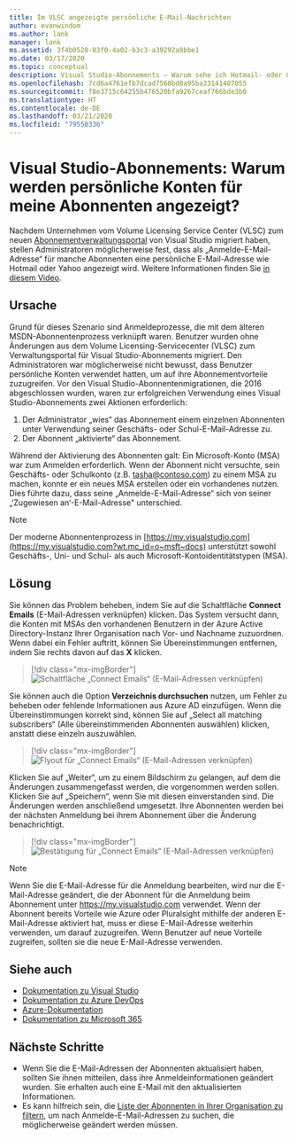 ```yaml
---
title: Im VLSC angezeigte persönliche E-Mail-Nachrichten
author: evanwindom
ms.author: lank
manager: lank
ms.assetid: 3f4b0528-03f0-4a02-b3c3-a39292a9bbe1
ms.date: 03/17/2020
ms.topic: conceptual
description: Visual Studio-Abonnements – Warum sehe ich Hotmail- oder Gmail-Adressen für meine Abonnenten?
ms.openlocfilehash: 7cd6a4761efb7dcad7568bd0a95ba33141407055
ms.sourcegitcommit: f8e3715c64255b476520bfa9267ceaf766bde3b0
ms.translationtype: HT
ms.contentlocale: de-DE
ms.lasthandoff: 03/21/2020
ms.locfileid: "79550336"
---
```

# <a name="visual-studio-subscriptions--why-do-i-see-personal-accounts-for-my-subscribers"></a>Visual Studio-Abonnements: Warum werden persönliche Konten für meine Abonnenten angezeigt?
Nachdem Unternehmen vom Volume Licensing Service Center (VLSC) zum neuen [Abonnementverwaltungsportal](https://manage.visualstudio.com) von Visual Studio migriert haben, stellen Administratoren möglicherweise fest, dass als „Anmelde-E-Mail-Adresse“ für manche Abonnenten eine persönliche E-Mail-Adresse wie Hotmail oder Yahoo angezeigt wird.  Weitere Informationen finden Sie [in diesem Video](https://www.youtube.com/watch?v=J61EYaVN-dQ&list=PLReL099Y5nReJhZ6o8CQFPSBgzGCHX99_&index=6).

## <a name="cause"></a>Ursache
Grund für dieses Szenario sind Anmeldeprozesse, die mit dem älteren MSDN-Abonnentenprozess verknüpft waren. Benutzer wurden ohne Änderungen aus dem Volume Licensing-Servicecenter (VLSC) zum Verwaltungsportal für Visual Studio-Abonnements migriert. Den Administratoren war möglicherweise nicht bewusst, dass Benutzer persönliche Konten verwendet hatten, um auf ihre Abonnementvorteile zuzugreifen. Vor den Visual Studio-Abonnentenmigrationen, die 2016 abgeschlossen wurden, waren zur erfolgreichen Verwendung eines Visual Studio-Abonnements zwei Aktionen erforderlich:
1. Der Administrator „wies“ das Abonnement einem einzelnen Abonnenten unter Verwendung seiner Geschäfts- oder Schul-E-Mail-Adresse zu.
2. Der Abonnent „aktivierte“ das Abonnement.

Während der Aktivierung des Abonnenten galt: Ein Microsoft-Konto (MSA) war zum Anmelden erforderlich. Wenn der Abonnent nicht versuchte, sein Geschäfts- oder Schulkonto (z.B. tasha@contoso.com) zu einem MSA zu machen, konnte er ein neues MSA erstellen oder ein vorhandenes nutzen. Dies führte dazu, dass seine „Anmelde-E-Mail-Adresse“ sich von seiner „‘Zugewiesen an‘-E-Mail-Adresse" unterschied.

> [!NOTE]
> Der moderne Abonnentenprozess in [https://my.visualstudio.com](https://my.visualstudio.com?wt.mc_id=o~msft~docs) unterstützt sowohl Geschäfts-, Uni- und Schul- als auch Microsoft-Kontoidentitätstypen (MSA).

## <a name="solution"></a>Lösung
Sie können das Problem beheben, indem Sie auf die Schaltfläche **Connect Emails** (E-Mail-Adressen verknüpfen) klicken. Das System versucht dann, die Konten mit MSAs den vorhandenen Benutzern in der Azure Active Directory-Instanz Ihrer Organisation nach Vor- und Nachname zuzuordnen. Wenn dabei ein Fehler auftritt, können Sie Übereinstimmungen entfernen, indem Sie rechts davon auf das **X** klicken.  

> [!div class="mx-imgBorder"]
> ![Schaltfläche „Connect Emails“ (E-Mail-Adressen verknüpfen)](_img/connect-emails/connect-emails-button.png)

Sie können auch die Option **Verzeichnis durchsuchen** nutzen, um Fehler zu beheben oder fehlende Informationen aus Azure AD einzufügen. Wenn die Übereinstimmungen korrekt sind, können Sie auf „Select all matching subscribers“ (Alle übereinstimmenden Abonnenten auswählen) klicken, anstatt diese einzeln auszuwählen.  

> [!div class="mx-imgBorder"]
> ![Flyout für „Connect Emails“ (E-Mail-Adressen verknüpfen)](_img/connect-emails/connect-emails-flyout.png)

Klicken Sie auf „Weiter“, um zu einem Bildschirm zu gelangen, auf dem die Änderungen zusammengefasst werden, die vorgenommen werden sollen. Klicken Sie auf „Speichern“, wenn Sie mit diesen einverstanden sind. Die Änderungen werden anschließend umgesetzt. Ihre Abonnenten werden bei der nächsten Anmeldung bei ihrem Abonnement über die Änderung benachrichtigt.   

> [!div class="mx-imgBorder"]
> ![Bestätigung für „Connect Emails“ (E-Mail-Adressen verknüpfen)](_img/connect-emails/connect-emails-confirm.png) 

> [!NOTE]
> Wenn Sie die E-Mail-Adresse für die Anmeldung bearbeiten, wird nur die E-Mail-Adresse geändert, die der Abonnent für die Anmeldung beim Abonnement unter https://my.visualstudio.com verwendet. Wenn der Abonnent bereits Vorteile wie Azure oder Pluralsight mithilfe der anderen E-Mail-Adresse aktiviert hat, muss er diese E-Mail-Adresse weiterhin verwenden, um darauf zuzugreifen. Wenn Benutzer auf neue Vorteile zugreifen, sollten sie die neue E-Mail-Adresse verwenden. 

## <a name="see-also"></a>Siehe auch
- [Dokumentation zu Visual Studio](https://docs.microsoft.com/visualstudio/)
- [Dokumentation zu Azure DevOps](https://docs.microsoft.com/azure/devops/)
- [Azure-Dokumentation](https://docs.microsoft.com/azure/)
- [Dokumentation zu Microsoft 365](https://docs.microsoft.com/microsoft-365/)

##  <a name="next-steps"></a>Nächste Schritte
- Wenn Sie die E-Mail-Adressen der Abonnenten aktualisiert haben, sollten Sie ihnen mitteilen, dass ihre Anmeldeinformationen geändert wurden.  Sie erhalten auch eine E-Mail mit den aktualisierten Informationen.
- Es kann hilfreich sein, die [Liste der Abonnenten in Ihrer Organisation zu filtern](search-license.md), um nach Anmelde-E-Mail-Adressen zu suchen, die möglicherweise geändert werden müssen.  
